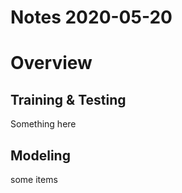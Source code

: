 
Notes 2020-05-20
================

# Overview

## Training & Testing
  
Something here 
## Modeling


some items